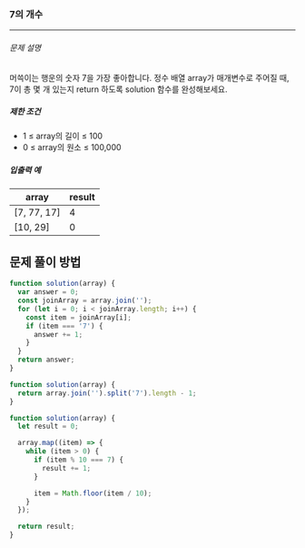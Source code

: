 ### 7의 개수

---

###### 문제 설명

머쓱이는 행운의 숫자 7을 가장 좋아합니다. 정수 배열 array가 매개변수로 주어질 때, 7이 총 몇 개 있는지 return 하도록 solution 함수를 완성해보세요.

##### 제한 조건

- 1 ≤ array의 길이 ≤ 100
- 0 ≤ array의 원소 ≤ 100,000

##### 입출력 예

| array       | result |
| ----------- | ------ |
| [7, 77, 17] | 4      |
| [10, 29]    | 0      |

## 문제 풀이 방법

```javascript
function solution(array) {
  var answer = 0;
  const joinArray = array.join('');
  for (let i = 0; i < joinArray.length; i++) {
    const item = joinArray[i];
    if (item === '7') {
      answer += 1;
    }
  }
  return answer;
}
```

```javascript
function solution(array) {
  return array.join('').split('7').length - 1;
}
```

```javascript
function solution(array) {
  let result = 0;

  array.map((item) => {
    while (item > 0) {
      if (item % 10 === 7) {
        result += 1;
      }

      item = Math.floor(item / 10);
    }
  });

  return result;
}
```
